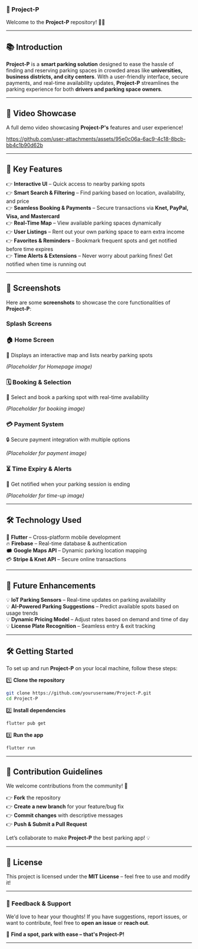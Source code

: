 ### 📌 Project-P  

Welcome to the **Project-P** repository! 🚗💨  

---

## 📚 Introduction  

**Project-P** is a **smart parking solution** designed to ease the hassle of finding and reserving parking spaces in crowded areas like **universities, business districts, and city centers**. With a user-friendly interface, secure payments, and real-time availability updates, **Project-P** streamlines the parking experience for both **drivers and parking space owners**.

---

## 🎥 Video Showcase  

 A full demo video showcasing **Project-P's** features and user experience!  

https://github.com/user-attachments/assets/95e0c06a-6ac9-4c18-8bcb-bb4c1b90d62b

---

## 🔑 Key Features  

👉 **Interactive UI** – Quick access to nearby parking spots  
👉 **Smart Search & Filtering** – Find parking based on location, availability, and price  
👉 **Seamless Booking & Payments** – Secure transactions via **Knet, PayPal, Visa, and Mastercard**  
👉 **Real-Time Map** – View available parking spaces dynamically  
👉 **User Listings** – Rent out your own parking space to earn extra income  
👉 **Favorites & Reminders** – Bookmark frequent spots and get notified before time expires  
👉 **Time Alerts & Extensions** – Never worry about parking fines! Get notified when time is running out  

---

## 🌆 Screenshots  

Here are some **screenshots** to showcase the core functionalities of **Project-P**:  

### Splash Screens



### 🏠 Home Screen  
📍 Displays an interactive map and lists nearby parking spots  

_(Placeholder for Homepage image)_

### 🗓 Booking & Selection  
🚗 Select and book a parking spot with real-time availability  

_(Placeholder for booking image)_

### 💳 Payment System  
🔒 Secure payment integration with multiple options  

_(Placeholder for payment image)_

### ⏳ Time Expiry & Alerts  
🔔 Get notified when your parking session is ending  

_(Placeholder for time-up image)_

---

## 🛠 Technology Used  

🚀 **Flutter** – Cross-platform mobile development  
🔥 **Firebase** – Real-time database & authentication  
🗰 **Google Maps API** – Dynamic parking location mapping  
💳 **Stripe & Knet API** – Secure online transactions  

---

## 🚀 Future Enhancements  

💡 **IoT Parking Sensors** – Real-time updates on parking availability  
💡 **AI-Powered Parking Suggestions** – Predict available spots based on usage trends  
💡 **Dynamic Pricing Model** – Adjust rates based on demand and time of day  
💡 **License Plate Recognition** – Seamless entry & exit tracking  

---

## 🛠 Getting Started  

To set up and run **Project-P** on your local machine, follow these steps:  

1️⃣ **Clone the repository**  
   ```bash
   git clone https://github.com/yourusername/Project-P.git
   cd Project-P
   ```  

2️⃣ **Install dependencies**  
   ```bash
   flutter pub get
   ```  

3️⃣ **Run the app**  
   ```bash
   flutter run
   ```  

---

## 📝 Contribution Guidelines  

We welcome contributions from the community! 🚀  

👉 **Fork** the repository  
👉 **Create a new branch** for your feature/bug fix  
👉 **Commit changes** with descriptive messages  
👉 **Push & Submit a Pull Request**  

Let’s collaborate to make **Project-P** the best parking app! 💡  

---

## 💌 License  

This project is licensed under the **MIT License** – feel free to use and modify it!  

---

### 👤 Feedback & Support  

We'd love to hear your thoughts! If you have suggestions, report issues, or want to contribute, feel free to **open an issue** or **reach out**.  

🚗 **Find a spot, park with ease – that's Project-P!**  

---
